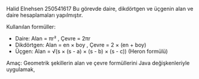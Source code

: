 Halid Elnehsen
250541617
Bu görevde daire, dikdörtgen ve üçgenin alan ve daire hesaplamaları yapılmıştır.

Kullanılan formüller:
- Daire: Alan = πr² , Çevre = 2πr
- Dikdörtgen: Alan = en × boy , Çevre = 2 × (en + boy)
- Üçgen: Alan = √(s × (s - a) × (s - b) × (s - c)) (Heron formülü)

Amaç:
Geometrik şekillerin alan ve çevre formüllerini Java değişkenleriyle uygulamak,
